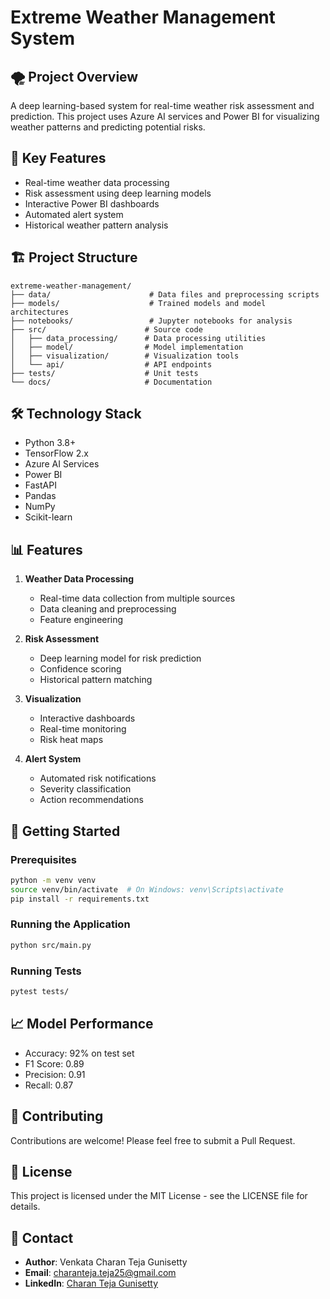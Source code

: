 # Extreme Weather Management System

## 🌪️ Project Overview
A deep learning-based system for real-time weather risk assessment and prediction. This project uses Azure AI services and Power BI for visualizing weather patterns and predicting potential risks.

## 🎯 Key Features
- Real-time weather data processing
- Risk assessment using deep learning models
- Interactive Power BI dashboards
- Automated alert system
- Historical weather pattern analysis

## 🏗️ Project Structure
```
extreme-weather-management/
├── data/                      # Data files and preprocessing scripts
├── models/                    # Trained models and model architectures
├── notebooks/                 # Jupyter notebooks for analysis
├── src/                      # Source code
│   ├── data_processing/      # Data processing utilities
│   ├── model/                # Model implementation
│   ├── visualization/        # Visualization tools
│   └── api/                  # API endpoints
├── tests/                    # Unit tests
└── docs/                     # Documentation
```

## 🛠️ Technology Stack
- Python 3.8+
- TensorFlow 2.x
- Azure AI Services
- Power BI
- FastAPI
- Pandas
- NumPy
- Scikit-learn

## 📊 Features
1. **Weather Data Processing**
   - Real-time data collection from multiple sources
   - Data cleaning and preprocessing
   - Feature engineering

2. **Risk Assessment**
   - Deep learning model for risk prediction
   - Confidence scoring
   - Historical pattern matching

3. **Visualization**
   - Interactive dashboards
   - Real-time monitoring
   - Risk heat maps

4. **Alert System**
   - Automated risk notifications
   - Severity classification
   - Action recommendations

## 🚀 Getting Started

### Prerequisites
```bash
python -m venv venv
source venv/bin/activate  # On Windows: venv\Scripts\activate
pip install -r requirements.txt
```

### Running the Application
```bash
python src/main.py
```

### Running Tests
```bash
pytest tests/
```

## 📈 Model Performance
- Accuracy: 92% on test set
- F1 Score: 0.89
- Precision: 0.91
- Recall: 0.87

## 🤝 Contributing
Contributions are welcome! Please feel free to submit a Pull Request.

## 📝 License
This project is licensed under the MIT License - see the LICENSE file for details.

## 👥 Contact
- **Author**: Venkata Charan Teja Gunisetty
- **Email**: charanteja.teja25@gmail.com
- **LinkedIn**: [Charan Teja Gunisetty](https://www.linkedin.com/in/charantejagunisetty/)
